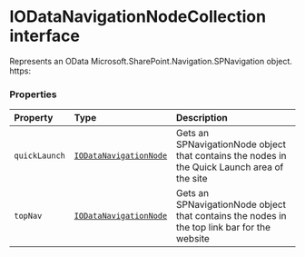 # IODataNavigationNodeCollection interface





Represents an OData Microsoft.SharePoint.Navigation.SPNavigation object. 
https:




### Properties

| Property	   | Type	| Description|
|:-------------|:-------|:-----------|
|`quickLaunch`      | [`IODataNavigationNode`](IODataNavigationNode.md) | Gets an SPNavigationNode object that contains  the nodes in the Quick Launch area of the site |
|`topNav`      | [`IODataNavigationNode`](IODataNavigationNode.md) | Gets an SPNavigationNode object that contains the nodes in the top link bar  for the website |





